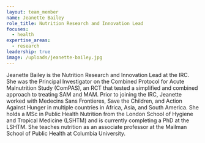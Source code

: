 ```yaml
---
layout: team_member
name: Jeanette Bailey
role_title: Nutrition Research and Innovation Lead
focuses:
  - health
expertise_areas:
  - research
leadership: true
image: /uploads/jeanette-bailey.jpg
---
```


Jeanette Bailey is the Nutrition Research and Innovation Lead at the IRC. She was the Principal Investigator on the Combined Protocol for Acute Malnutrition Study (ComPAS), an RCT that tested a simplified and combined approach to treating SAM and MAM. Prior to joining the IRC, Jeanette worked with Medecins Sans Frontieres, Save the Children, and Action Against Hunger in multiple countries in Africa, Asia, and South America. She holds a MSc in Public Health Nutrition from the London School of Hygiene and Tropical Medicine (LSHTM) and is currently completing a PhD at the LSHTM. She teaches nutrition as an associate professor at the Mailman School of Public Health at Columbia University.
